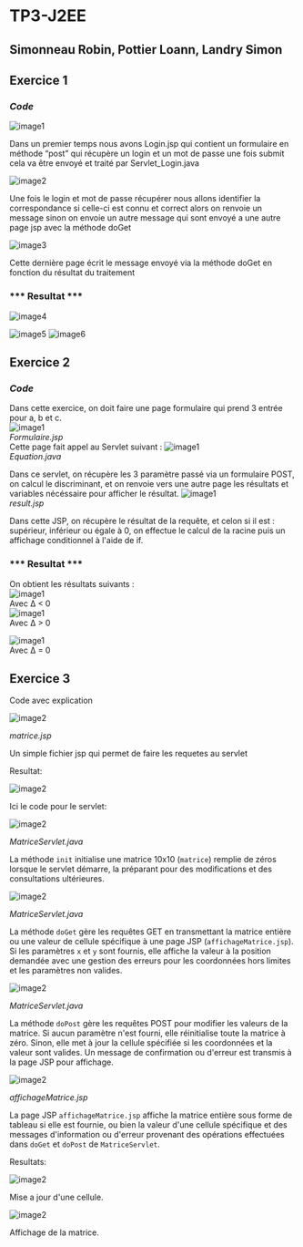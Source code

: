 # TP3-J2EE 
## Simonneau Robin, Pottier Loann, Landry Simon

## **Exercice 1**

### ***Code***
![image1](images/img_2.png)  

Dans un premier temps nous avons Login.jsp qui contient un formulaire en méthode “post” qui récupère un login et un mot de passe une fois submit cela va être envoyé et traité par Servlet_Login.java

![image2](images/img_1.png)

Une fois le login et mot de passe récupérer nous allons identifier la correspondance si celle-ci est connu et correct alors on renvoie un message sinon on envoie un autre message  qui sont envoyé a une autre page
jsp avec la méthode doGet

![image3](images/img.png)

Cette dernière page écrit le message envoyé via la méthode doGet en fonction du résultat du traitement 

### *** Resultat *** 

![image4](images/img_3.png)

![image5](images/img_4.png)
![image6](images/img_4.png)

## **Exercice 2**
### ***Code***

Dans cette exercice, on doit faire une page formulaire qui prend 3 entrée pour a, b et c.  
![image1](images/EX2_2.png)  
*Formulaire.jsp*  
Cette page fait appel au Servlet suivant :
![image1](images/EX2_1.png)  
*Equation.java*

Dans ce servlet, on récupère les 3 paramètre passé via un formulaire POST, on calcul le discriminant, et on renvoie vers une autre page les résultats et variables nécéssaire pour afficher le résultat.
![image1](images/EX2_3.png)  
*result.jsp*

Dans cette JSP, on récupère le résultat de la requête, et celon si il est : supérieur, inférieur ou égale à 0, on effectue le calcul de la racine puis un affichage conditionnel à l'aide de if.
### *** Resultat *** 

On obtient les résultats suivants :  
![image1](images/EX2_4.png)   
Avec ∆ < 0  
![image1](images/EX2_5.png)   
Avec ∆ > 0  

![image1](images/EX2_6.png)   
Avec ∆ = 0  

## **Exercice 3**

Code avec explication

![image2](images/EX3-MATRICE-JSP.jpg)

*matrice.jsp*

Un simple fichier jsp qui permet de faire les requetes au servlet

Resultat:

![image2](images/EX3-RESULT-JSP.png)



Ici le code pour le servlet:

![image2](images/EX3-SERVLET-INIT.jpg)

*MatriceServlet.java*

La méthode `init` initialise une matrice 10x10 (`matrice`) remplie de zéros lorsque le servlet démarre, la préparant pour des modifications et des consultations ultérieures.

![image2](images/EX3-SERVLET-GET.png)

*MatriceServlet.java*

La méthode `doGet` gère les requêtes GET en transmettant la matrice entière ou une valeur de cellule spécifique à une page JSP (`affichageMatrice.jsp`). Si les paramètres `x` et `y` sont fournis, elle affiche la valeur à la position demandée avec une gestion des erreurs pour les coordonnées hors limites et les paramètres non valides.


![image2](images/EX3-SERVLET-POST.png)

*MatriceServlet.java*


La méthode `doPost` gère les requêtes POST pour modifier les valeurs de la matrice. Si aucun paramètre n'est fourni, elle réinitialise toute la matrice à zéro. Sinon, elle met à jour la cellule spécifiée si les coordonnées et la valeur sont valides. Un message de confirmation ou d'erreur est transmis à la page JSP pour affichage.

![image2](images/EX3-JSP.png)

*affichageMatrice.jsp*

La page JSP `affichageMatrice.jsp` affiche la matrice entière sous forme de tableau si elle est fournie, ou bien la valeur d'une cellule spécifique et des messages d'information ou d'erreur provenant des opérations effectuées dans `doGet` et `doPost` de `MatriceServlet`.




Resultats:

![image2](images/EX3-RESULT-UPDATE-CELL.png)

Mise a jour d'une cellule. 

![image2](images/EX3-RESULT-SHOW-ALL.png)

Affichage de la matrice.


